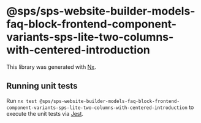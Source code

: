 # @sps/sps-website-builder-models-faq-block-frontend-component-variants-sps-lite-two-columns-with-centered-introduction

This library was generated with [Nx](https://nx.dev).

## Running unit tests

Run `nx test @sps/sps-website-builder-models-faq-block-frontend-component-variants-sps-lite-two-columns-with-centered-introduction` to execute the unit tests via [Jest](https://jestjs.io).
